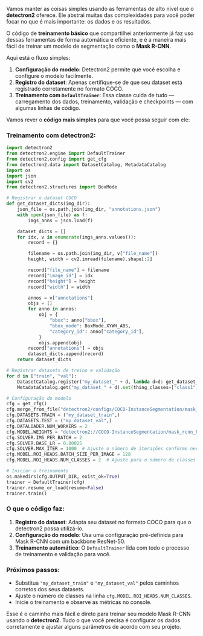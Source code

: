 Vamos manter as coisas simples usando as ferramentas de alto nível que o **detectron2** oferece. Ele abstrai muitas das complexidades para você poder focar no que é mais importante: os dados e os resultados.

O código de **treinamento básico** que compartilhei anteriormente já faz uso dessas ferramentas de forma automática e eficiente, e é a maneira mais fácil de treinar um modelo de segmentação como o **Mask R-CNN**.

Aqui está o fluxo simples:

1. **Configuração do modelo**: Detectron2 permite que você escolha e configure o modelo facilmente.
2. **Registro do dataset**: Apenas certifique-se de que seu dataset está registrado corretamente no formato COCO.
3. **Treinamento com `DefaultTrainer`**: Essa classe cuida de tudo — carregamento dos dados, treinamento, validação e checkpoints — com algumas linhas de código.

Vamos rever o **código mais simples** para que você possa seguir com ele:

### Treinamento com detectron2:

```python
import detectron2
from detectron2.engine import DefaultTrainer
from detectron2.config import get_cfg
from detectron2.data import DatasetCatalog, MetadataCatalog
import os
import json
import cv2
from detectron2.structures import BoxMode

# Registrar o dataset COCO
def get_dataset_dicts(img_dir):
    json_file = os.path.join(img_dir, "annotations.json")
    with open(json_file) as f:
        imgs_anns = json.load(f)

    dataset_dicts = []
    for idx, v in enumerate(imgs_anns.values()):
        record = {}

        filename = os.path.join(img_dir, v["file_name"])
        height, width = cv2.imread(filename).shape[:2]

        record["file_name"] = filename
        record["image_id"] = idx
        record["height"] = height
        record["width"] = width

        annos = v["annotations"]
        objs = []
        for anno in annos:
            obj = {
                "bbox": anno["bbox"],
                "bbox_mode": BoxMode.XYWH_ABS,
                "category_id": anno["category_id"],
            }
            objs.append(obj)
        record["annotations"] = objs
        dataset_dicts.append(record)
    return dataset_dicts

# Registrar datasets de treino e validação
for d in ["train", "val"]:
    DatasetCatalog.register("my_dataset_" + d, lambda d=d: get_dataset_dicts(f"datasets/{d}"))
    MetadataCatalog.get("my_dataset_" + d).set(thing_classes=["class1", "class2"])  # Ajuste para suas classes

# Configuração do modelo
cfg = get_cfg()
cfg.merge_from_file("detectron2/configs/COCO-InstanceSegmentation/mask_rcnn_R_50_FPN_3x.yaml")
cfg.DATASETS.TRAIN = ("my_dataset_train",)
cfg.DATASETS.TEST = ("my_dataset_val",)
cfg.DATALOADER.NUM_WORKERS = 2
cfg.MODEL.WEIGHTS = "detectron2://COCO-InstanceSegmentation/mask_rcnn_R_50_FPN_3x/137849600/model_final_f10217.pkl"  # Modelo pré-treinado
cfg.SOLVER.IMS_PER_BATCH = 2
cfg.SOLVER.BASE_LR = 0.00025
cfg.SOLVER.MAX_ITER = 1000  # Ajuste o número de iterações conforme necessário
cfg.MODEL.ROI_HEADS.BATCH_SIZE_PER_IMAGE = 128
cfg.MODEL.ROI_HEADS.NUM_CLASSES = 2  # Ajuste para o número de classes no seu dataset

# Iniciar o treinamento
os.makedirs(cfg.OUTPUT_DIR, exist_ok=True)
trainer = DefaultTrainer(cfg)
trainer.resume_or_load(resume=False)
trainer.train()
```

### O que o código faz:
1. **Registro do dataset**: Adapta seu dataset no formato COCO para que o detectron2 possa utilizá-lo.
2. **Configuração do modelo**: Usa uma configuração pré-definida para Mask R-CNN com um backbone ResNet-50.
3. **Treinamento automático**: O `DefaultTrainer` lida com todo o processo de treinamento e validação para você.

### Próximos passos:
- Substitua `"my_dataset_train"` e `"my_dataset_val"` pelos caminhos corretos dos seus datasets.
- Ajuste o número de classes na linha `cfg.MODEL.ROI_HEADS.NUM_CLASSES`.
- Inicie o treinamento e observe as métricas no console.

Esse é o caminho mais fácil e direto para treinar seu modelo Mask R-CNN usando o **detectron2**. Tudo o que você precisa é configurar os dados corretamente e ajustar alguns parâmetros de acordo com seu projeto.